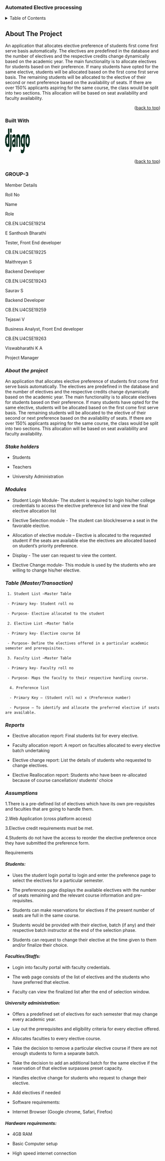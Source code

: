 ### Automated Elective processing
<!-- Copy-paste in your Readme.md file -->



<!-- TABLE OF CONTENTS -->
<details>
  <summary>Table of Contents</summary>
  <ol>
    <li>
      <a href="#about-the-project">About The Project</a>
      <ul>
        <li><a href="#built-with">Built With</a></li>
      </ul>
    </li>
    <li>
      <a href="#getting-started">Getting Started</a>
      <ul>
        <li><a href="#prerequisites">Prerequisites</a></li>
        <li><a href="#installation">Installation</a></li>
      </ul>
    </li>
    <li><a href="#">Usage</a></li>
    <li><a href="#roadmap">Roadmap</a></li>
    <li><a href="#contributers">Contributing</a></li>
    <li><a href="#license">License</a></li>
    <li><a href="#contact">Contact</a></li>
    <li><a href="#acknowledgments">Acknowledgments</a></li>
  </ol>
</details>

<!-- ABOUT THE PROJECT -->
## About The Project

An application that allocates elective preference of students first come first serve basis automatically. The electives are predefined in the database and the number of electives and the respective credits change dynamically based on the academic year. The main functionality is to allocate electives for students based on their preference. If many students have opted for the same elective, students will be allocated based on the first come first serve basis. The remaining students will be allocated to the elective of their second or next preference based on the availability of seats. If there are over 150% applicants aspiring for the same course, the class would be split into two sections. This allocation will be based on seat availability and faculty availability. 


<p align="right">(<a href="#top">back to top</a>)</p>

### Built With

<a href="https://www.djangoproject.com/">
    <img src="images/django-logo-positive.svg" alt="Logo" width="80" height="80">
  </a>


<p align="right">(<a href="#top">back to top</a>)</p>

### **GROUP-3** 

Member Details 

Roll No 

Name 

Role 

 

CB.EN.U4CSE19214 

E Santhosh Bharathi 

Tester, Front End developer  

CB.EN.U4CSE19225 

Maithreyan S 

Backend Developer 

CB.EN.U4CSE19243 

Saurav S 

Backend Developer 

CB.EN.U4CSE19259 

Tejaswi V 

Business Analyst, Front End developer 

CB.EN.U4CSE19263 

Viswabharathi K A 

Project Manager  

 

### *About the project*

An application that allocates elective preference of students first come first serve basis automatically. The electives are predefined in the database and the number of electives and the respective credits change dynamically based on the academic year. The main functionality is to allocate electives for students based on their preference. If many students have opted for the same elective, students will be allocated based on the first come first serve basis. The remaining students will be allocated to the elective of their second or next preference based on the availability of seats. If there are over 150% applicants aspiring for the same course, the class would be split into two sections. This allocation will be based on seat availability and faculty availability. 

 

### *Stake holders*

- Students 

- Teachers 

- University Administration 

 

### *Modules* 

- Student Login Module- The student is required to login his/her college credentials to access the elective preference list and view the final elective allocation list 

- Elective Selection module - The student can block/reserve a seat in the favorable elective. 

- Allocation of elective module – Elective is allocated to the requested student if the seats are available else the electives are allocated based on student’s priority preference.   

- Display - The user can request to view the content. 

- Elective Change module- This module is used by the students who are willing to change his/her elective. 

 

### *Table (Master/Transaction)* 

     1. Student List –Master Table 

     - Primary key- Student roll no 

     - Purpose- Elective allocated to the student 

     2. Elective List –Master Table 

     - Primary key- Elective course Id 

     - Purpose- Define the electives offered in a particular academic semester and prerequisites. 

     3. Faculty List –Master Table 

     - Primary key- Faculty roll no 

     - Purpose- Maps the faculty to their respective handling course. 

      4. Preference list 

      - Primary Key – (Student roll no) x (Preference number) 

      - Purpose – To identify and allocate the preferred elective if seats are available. 

 

### *Reports* 

- Elective allocation report: Final students list for every elective. 

- Faculty allocation report: A report on faculties allocated to every elective batch undertaking  

- Elective change report: List the details of students who requested to change electives. 

- Elective Reallocation report: Students who have been re-allocated because of course cancellation/ students' choice 

 

### *Assumptions*

1.There is a pre-defined list of electives which have its own pre-requisites and faculties that are going to handle them. 

2.Web Application (cross platform access) 

3.Elective credit requirements must be met. 

4.Students do not have the access to reorder the elective preference once they have submitted the preference form. 

 

Requirements 

#### *Students:* 

- Uses the student login portal to login and enter the preference page to select the electives for a particular semester. 

- The preferences page displays the available electives with the number of seats remaining and the relevant course information and pre-requisites. 

- Students can make reservations for electives if the present number of seats are full in the same course. 

- Students would be provided with their elective, batch (if any) and their respective batch instructor at the end of the selection phase. 

- Students can request to change their elective at the time given to them and/or finalize their choice. 

 

#### *Faculties/Staffs:*	 

- Login into faculty portal with faculty credentials. 

- The web page consists of the list of electives and the students who have preferred that elective. 

- Faculty can view the finalized list after the end of selection window. 

 

#### *University administration:*

- Offers a predefined set of electives for each semester that may change every academic year. 

- Lay out the prerequisites and eligibility criteria for every elective offered. 

- Allocates faculties to every elective course. 

- Take the decision to remove a particular elective course if there are not enough students to form a separate batch. 

- Take the decision to add an additional batch for the same elective if the reservation of that elective surpasses preset capacity. 

- Handles elective change for students who request to change their elective. 

- Add electives if needed 

- Software requirements: 

- Internet Browser (Google chrome, Safari, Firefox) 

 

#### *Hardware requirements:*

- 4GB RAM 

- Basic Computer setup 

- High speed internet connection 

 







 



 

 

 

 
